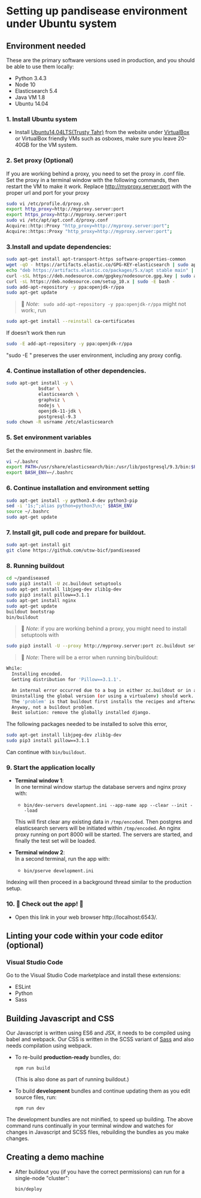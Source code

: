 # Setting up pandisease environment under Ubuntu system 

## Environment needed

These are the primary software versions used in production, and you should be able to use them locally:
- Python 3.4.3
- Node 10
- Elasticsearch 5.4 
- Java VM 1.8
- Ubuntu 14.04


### **1. Install Ubuntu system**
- Install [Ubuntu14.04LTS(Trusty Tahr)](http://releases.ubuntu.com/14.04/) from the website under [VirtualBox](https://www.virtualbox.org/) or VirtualBox friendly VMs such as osboxes, make sure you leave 20-40GB for the VM system.
  
### **2. Set proxy (Optional)**
If you are working behind a proxy, you need to set the proxy in .conf file. Set the proxy in a terminal window with the following commands, then restart the VM to make it work.
Replace http://myproxy.server:port with the proper url and port for your proxy
```bash
sudo vi /etc/profile.d/proxy.sh
export http_proxy=http://myproxy.server:port
export https_proxy=http://myproxy.server:port
sudo vi /etc/apt/apt.conf.d/proxy.conf
Acquire::http::Proxy "http_proxy=http://myproxy.server:port";
Acquire::https::Proxy "http_proxy=http://myproxy.server:port";
```

### **3.Install and update dependencies:**
```bash
sudo apt-get install apt-transport-https software-properties-common
wget -qO - https://artifacts.elastic.co/GPG-KEY-elasticsearch | sudo apt-key add -
echo "deb https://artifacts.elastic.co/packages/5.x/apt stable main" | sudo tee -a /etc/apt/sources.list.d/elastic-6.x.list
curl -sSL https://deb.nodesource.com/gpgkey/nodesource.gpg.key | sudo apt-key add -
curl -sL https://deb.nodesource.com/setup_10.x | sudo -E bash -
sudo add-apt-repository -y ppa:openjdk-r/ppa
sudo apt-get update
```
>:stop_sign: _Note_: ```
sudo add-apt-repository -y ppa:openjdk-r/ppa``` might not work:, run
```bash
sudo apt-get install --reinstall ca-certificates
``` 
If doesn't work then run
```bash
sudo -E add-apt-repository -y ppa:openjdk-r/ppa
```
"sudo -E " preserves the user environment, including any proxy config.

### **4. Continue installation of other dependencies.**
```bash
sudo apt-get install -y \
            bsdtar \
            elasticsearch \
            graphviz \
            nodejs \
            openjdk-11-jdk \
            postgresql-9.3
sudo chown -R usrname /etc/elasticsearch
```
### **5. Set environment variables**
Set the environment in .bashrc file.
```bash
vi ~/.bashrc
export PATH=/usr/share/elasticsearch/bin:/usr/lib/postgresql/9.3/bin:$PATH
export BASH_ENV=~/.bashrc
```
### **6. Continue installation and environment setting**
```bash
sudo apt-get install -y python3.4-dev python3-pip
sed -i '1s;^;alias python=python3\n;' $BASH_ENV
source ~/.bashrc
sudo apt-get update
```
### **7. Install git, pull code and prepare for buildout.**
```bash
sudo apt-get install git
git clone https://github.com/utsw-bicf/pandiseased 
```
### **8. Running buildout**
```bash
cd ~/pandiseased
sudo pip3 install -U zc.buildout setuptools
sudo apt-get install libjpeg-dev zlib1g-dev
sudo pip3 install pillow==3.1.1
sudo apt-get install nginx
sudo apt-get update
buildout bootstrap
bin/buildout
```
>:stop_sign: _Note_: if you are working behind a proxy, you might need to install setuptools with 
```bash
sudo pip3 install -U --proxy http://myproxy.server:port zc.buildout setuptools
```

>:stop_sign: _Note_: There will be a error when running bin/buildout:
```bash
While:
  Installing encoded.
  Getting distribution for 'Pillow==3.1.1'.

  An internal error occurred due to a bug in either zc.buildout or in a recipe being used:
  Uninstalling the global version (or using a virtualenv) should work.
  The 'problem' is that buildout first installs the recipes and afterwards it installs all the other dependencies. The second step has no problem with globally installed packages, but the recipe-installing step does. And djangorecipe has a direct dependency on django (to make sure it is installed)...
  Anyway, not a buildout problem.
  Best solution: remove the globally installed django.
```
The following packages needed to be installed to solve this error,
```bash
sudo apt-get install libjpeg-dev zlib1g-dev
sudo pip3 install pillow==3.1.1
```
Can continue with `bin/buildout`.
### **9. Start the application locally**
- **Terminal window 1**:  
  In one terminal window startup the database servers and nginx proxy with:

  - `bin/dev-servers development.ini --app-name app --clear --init --load`

  This will first clear any existing data in `/tmp/encoded`.
  Then postgres and elasticsearch servers will be initiated within `/tmp/encoded`.
  An nginx proxy running on port 8000 will be started.
  The servers are started, and finally the test set will be loaded.

- **Terminal window 2**:  
  In a second terminal, run the app with:

  - `bin/pserve development.ini`

Indexing will then proceed in a background thread similar to the production setup.

### **10. :tada: Check out the app! :tada:**
- Open this link in your web browser http://localhost:6543/.

## Linting your code within your code editor (optional)
### Visual Studio Code

Go to the Visual Studio Code marketplace and install these extensions:

 - ESLint
 - Python
 - Sass

## Building Javascript and CSS

Our Javascript is written using ES6 and JSX, it needs to be compiled using babel and webpack. Our CSS is written in the SCSS variant of [Sass](http://sass-lang.com/) and also needs compilation using webpack.

- To re-build **production-ready** bundles, do:

  `npm run build`

  (This is also done as part of running buildout.)

- To build **development** bundles and continue updating them as you edit source files, run:

  `npm run dev`

The development bundles are not minified, to speed up building. The above command runs continually in your terminal window and watches for changes in Javascript and SCSS files, rebuilding the bundles as you make changes.
## Creating a demo machine


- After buildout you (if you have the correct permissions) can run for a single-node "cluster":

  `bin/deploy`
